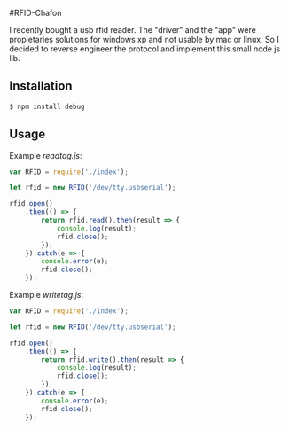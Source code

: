 #RFID-Chafon

I recently bought a usb rfid reader. The "driver" and the "app" were propietaries solutions for windows xp and not usable by mac or linux. So I decided to reverse engineer the protocol and implement this small node js lib.

## Installation

```bash
$ npm install debug
```

## Usage


Example _readtag.js_:

```js
var RFID = require('./index');

let rfid = new RFID('/dev/tty.usbserial');

rfid.open()
	.then(() => {
		return rfid.read().then(result => {
			console.log(result);
			rfid.close();
		});
	}).catch(e => {
		console.error(e);
		rfid.close();
	});

```

Example _writetag.js_:

```js
var RFID = require('./index');

let rfid = new RFID('/dev/tty.usbserial');

rfid.open()
	.then(() => {
		return rfid.write().then(result => {
			console.log(result);
			rfid.close();
		});
	}).catch(e => {
		console.error(e);
		rfid.close();
	});

```
